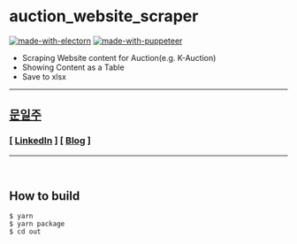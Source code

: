 # auction_website_scraper<br/>

[![made-with-electorn](https://img.shields.io/badge/Made%20with-Electron-1f425f.svg)](https://www.electronjs.org/)
[![made-with-puppeteer](https://img.shields.io/badge/Made%20with-Puppeteer-1f425f.svg)](https://pptr.dev/)

- Scraping Website content for Auction(e.g. K-Auction)
- Showing Content as a Table
- Save to xlsx

---

## [문일주](https://github.com/mooniljoo)

### [ [LinkedIn](https://www.linkedin.com/in/oneweek/) ] [ [Blog](https://mooniljoo.github.io/) ]

---

<br/>

## How to build

```
$ yarn
$ yarn package
$ cd out
```
